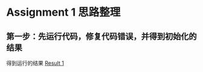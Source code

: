 # Assignment 1 思路整理

## 第一步：先运行代码，修复代码错误，并得到初始化的结果

得到运行的结果
[Result 1](./model_outputs/bike_rental_results_20250416_133830.txt)
